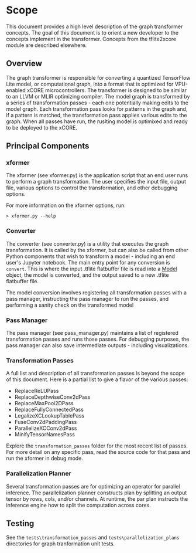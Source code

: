 # Scope

This document provides a high level description of the graph transformer concepts.  The goal of this document is to orient a new developer to the concepts implement in the transformer.  Concepts from the tflite2xcore module are described elsewhere.

## Overview

The graph transformer is responsible for converting a quantized TensorFlow Lite model, or computational graph, into a format that is optimized for VPU-enabled xCORE microcontrollers.  The transformer is designed to be similar to an LLVM or MLIR optimizing compiler.  The model graph is transformed by a series of transformation passes - each one potentially making edits to the model graph.  Each transformation pass looks for patterns in the graph and, if a pattern is matched, the transformation pass applies various edits to the graph.  When all passes have run, the ruslting model is optimixed and ready to be deployed to the xCORE.

## Principal Components

### xformer

The xformer (see xformer.py) is the application script that an end user runs to perform a graph transformation.  The user specifies the input file, output file, various options to control the transformation, and other debugging options.

For more information on the xformer options, run:

    > xformer.py --help

### Converter

The converter (see converter.py) is a utility that executes the graph transformation.  It is called by the xformer, but can also be called from other Python components that wish to transform a model - including an end user's Jupyter notebook.  The main entry point for any conversion is `convert`.  This is where the input .tflite flatbuffer file is read into a [Model](tflite2xcore.md) object, the model is converted, and the output saved to a new .tflite flatbuffer file.

The model conversion involves registering all transformation passes with a pass manager, instructing the pass manager to run the passes, and performing a sanity check on the transformed model

### Pass Manager

The pass manager (see pass_manager.py) maintains a list of registered transformation passes and runs those passes.  For debugging purposes, the pass manager can also save intermediate outputs - including visualizations.

### Transformation Passes

A full list and description of all transformation passes is beyond the scope of this document.  Here is a partial list to give a flavor of the various passes:

- ReplaceReLUPass
- ReplaceDepthwiseConv2dPass
- ReplaceMaxPool2DPass
- ReplaceFullyConnectedPass
- LegalizeXCLookupTablePass
- FuseConv2dPaddingPass
- ParallelizeXCConv2dPass
- MinifyTensorNamesPass

Explore the `transformation_passes` folder for the most recent list of passes.  For more detail on any specific pass, read the source code for that pass and run the xformer in debug mode.

### Parallelization Planner

Several transformation passes are for optimizing an operator for parallel inference.  The parallelization planner constructs plan by splitting an output tensor by rows, cols, and/or channels.  At runtime, the par plan instructs the inference engine how to split the computation across cores.

## Testing

See the `tests\transformation_passes` and `tests\parallelization_plans` directories for graph tranformation unit tests.
